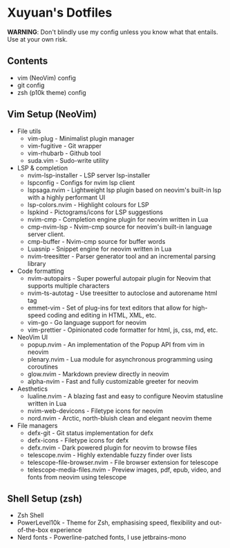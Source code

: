 # Xuyuan's Dotfiles

**WARNING**: Don't blindly use my config unless you know what that entails. Use at your own risk.

## Contents

- vim (NeoVim) config
- git config
- zsh (p10k theme) config

## Vim Setup (NeoVim)

- File utils
  - vim-plug - Minimalist plugin manager
  - vim-fugitive - Git wrapper
  - vim-rhubarb - Github tool
  - suda.vim - Sudo-write utility
- LSP & completion
  - nvim-lsp-installer - LSP server lsp-installer
  - lspconfig - Configs for nvim lsp client
  - lspsaga.nvim - Lightweight lsp plugin based on neovim's built-in lsp with a highly performant UI
  - lsp-colors.nvim - Highlight colours for LSP
  - lspkind - Pictograms/icons for LSP suggestions
  - nvim-cmp - Completion engine plugin for neovim written in Lua
  - cmp-nvim-lsp - Nvim-cmp source for neovim's built-in language server client.
  - cmp-buffer - Nvim-cmp source for buffer words
  - Luasnip - Snippet engine for neovim written in Lua
  - nvim-treesitter - Parser generator tool and an incremental parsing library
- Code formatting
  - nvim-autopairs - Super powerful autopair plugin for Neovim that supports multiple characters
  - nvim-ts-autotag - Use treesitter to autoclose and autorename html tag
  - emmet-vim - Set of plug-ins for text editors that allow for high-speed coding and editing in HTML, XML, etc.
  - vim-go - Go language support for neovim
  - vim-prettier - Opinionated code formatter for html, js, css, md, etc.
- NeoVim UI
  - popup.nvim - An implementation of the Popup API from vim in neovim
  - plenary.nvim - Lua module for asynchronous programming using coroutines
  - glow.nvim - Markdown preview directly in neovim
  - alpha-nvim - Fast and fully customizable greeter for neovim
- Aesthetics
  - lualine.nvim - A blazing fast and easy to configure Neovim statusline written in Lua
  - nvim-web-devicons - Filetype icons for neovim
  - nord.nvim - Arctic, north-bluish clean and elegant neovim theme
- File managers
  - defx-git - Git status implementation for defx 
  - defx-icons - Filetype icons for defx
  - defx.nvim - Dark powered plugin for neovim to browse files
  - telescope.nvim - Highly extendable fuzzy finder over lists
  - telescope-file-browser.nvim - File browser extension for telescope
  - telescope-media-files.nvim - Preview images, pdf, epub, video, and fonts from neovim using telescope

## Shell Setup (zsh)

- Zsh Shell
- PowerLevel10k - Theme for Zsh, emphasising speed, flexibility and out-of-the-box experience
- Nerd fonts - Powerline-patched fonts, I use jetbrains-mono
